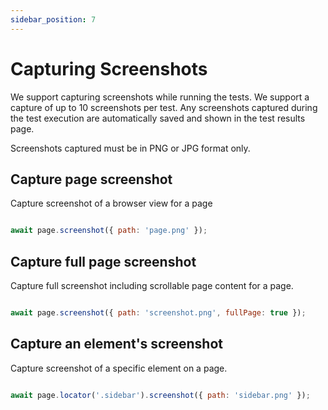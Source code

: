 ```yaml
---
sidebar_position: 7
---
```


# Capturing Screenshots

We support capturing screenshots while running the tests. We support a capture of up to 10 screenshots per test. Any screenshots captured during the test execution are automatically saved and shown in the test results page.

Screenshots captured must be in PNG or JPG format only.

## Capture page screenshot

Capture screenshot of a browser view for a page

```js

await page.screenshot({ path: 'page.png' });

```

## Capture full page screenshot

Capture full screenshot including scrollable page content for a page.

```js

await page.screenshot({ path: 'screenshot.png', fullPage: true });

```

## Capture an element's screenshot

Capture screenshot of a specific element on a page.

```js

await page.locator('.sidebar').screenshot({ path: 'sidebar.png' });

```